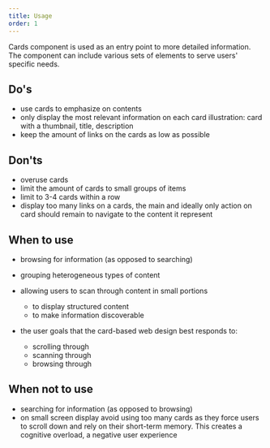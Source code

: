 ```yaml
---
title: Usage
order: 1
---
```

Cards component is used as an entry point to more detailed information. The component can include various sets of elements to serve users' specific needs.

## Do's

- use cards to emphasize on contents
- only display the most relevant information on each card
  illustration: card with a thumbnail, title, description
- keep the amount of links on the cards as low as possible

## Don'ts

- overuse cards
- limit the amount of cards to small groups of items
- limit to 3-4 cards within a row
- display too many links on a cards, the main and ideally only action on card should remain to navigate to the content it represent

## When to use

- browsing for information (as opposed to searching)
- grouping heterogeneous types of content
- allowing users to scan through content in small portions

  - to display structured content
  - to make information discoverable

- the user goals that the card-based web design best responds to:

  - scrolling through
  - scanning through
  - browsing through

## When not to use

- searching for information (as opposed to browsing)
- on small screen display avoid using too many cards as they force users to scroll down and rely on their short-term memory. This creates a cognitive overload, a negative user experience